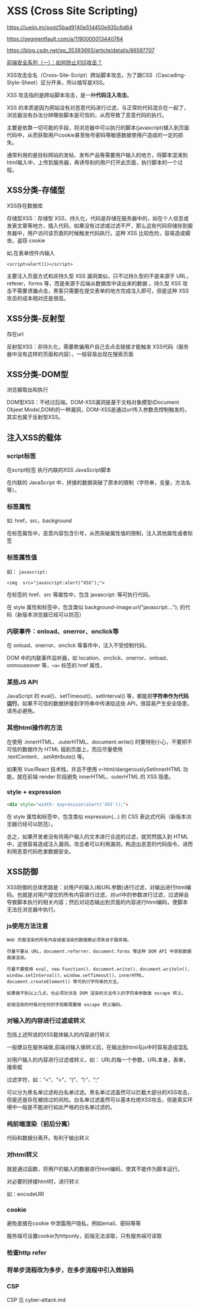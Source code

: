 # XSS (Cross Site Scripting)

<https://juejin.im/post/5bad9140e51d450e935c6d64>

<https://segmentfault.com/a/1190000013440764>

<https://blog.csdn.net/qq_35393693/article/details/86597707>

[前端安全系列（一）：如何防止XSS攻击？](https://juejin.cn/post/6844903685122703367)

XSS攻击全名（Cross-Site-Script）跨站脚本攻击，为了跟CSS（Cascading-Style-Sheet）区分开来，所以缩写是XSS。

XSS 攻击指的是跨站脚本攻击，是一种**代码注入攻击**。

XSS 的本质是因为网站没有对恶意代码进行过滤，与正常的代码混合在一起了，浏览器没有办法分辨哪些脚本是可信的，从而导致了恶意代码的执行。

主要是依靠一切可能的手段，将浏览器中可以执行的脚本(javascript)植入到页面代码中，从而获取用户cookie甚至账号密码等敏感数据使用户造成的一定的损失。

通常利用的是目标网站的发帖、发布产品等需要用户输入的地方，将脚本混淆到html输入中，上传到服务器，再诱导别的用户打开此页面，执行脚本的一个过程。

## XSS分类-存储型

XSS存在数据库

存储型XSS：存储型 XSS，持久化，代码是存储在服务器中的，如在个人信息或发表文章等地方，插入代码，如果没有过滤或过滤不严，那么这些代码将储存到服务器中，用户访问该页面的时候触发代码执行。这种 XSS 比较危险，容易造成蠕虫，盗窃 cookie

如,在表单控件内输入

```
<script>alert(1)</script>
```

主要注入页面方式和非持久型 XSS 漏洞类似，只不过持久型的不是来源于 URL，referer，forms 等，而是来源于后端从数据库中读出来的数据 。持久型 XSS 攻击不需要诱骗点击，黑客只需要在提交表单的地方完成注入即可，但是这种 XSS 攻击的成本相对还是很高。

## XSS分类-反射型

存在url

反射型XSS：非持久化，需要欺骗用户自己去点击链接才能触发 XSS代码（服务器中没有这样的页面和内容），一般容易出现在搜索页面

## XSS分类-DOM型

浏览器取出和执行

DOM型XSS：不经过后端，DOM-XSS漏洞是基于文档对象模型(Document Objeet Model,DOM)的一种漏洞，DOM-XSS是通过url传入参数去控制触发的，其实也属于反射型XSS。

## 注入XSS的载体

### script标签

在script标签 执行内联的XSS JavaScript脚本

在内联的 JavaScript 中，拼接的数据突破了原本的限制（字符串，变量，方法名等）。

### 标签属性

如: href，src，background

在标签属性中，恶意内容包含引号，从而突破属性值的限制，注入其他属性或者标签

### 标签属性值

如： `javascript:`

`<img  src="javascript:alert("XSS");">`

在标签的 href、src 等属性中，包含 javascript: 等可执行代码。

在 style 属性和标签中，包含类似 background-image:url("javascript:..."); 的代码（新版本浏览器已经可以防范）

### 内联事件：onload、onerror、onclick等

在 onload、onerror、onclick 等事件中，注入不受控制代码。

DOM 中的内联事件监听器，如 location、onclick、onerror、onload、onmouseover 等，`<a>` 标签的 href 属性，

### 某些JS API

JavaScript 的 eval()、setTimeout()、setInterval() 等，都能把**字符串作为代码运行**。如果不可信的数据拼接到字符串中传递给这些 API，很容易产生安全隐患，请务必避免。

### 其他html操作的方法

在使用 .innerHTML、.outerHTML、document.write() 时要特别小心，不要把不可信的数据作为 HTML 插到页面上，而应尽量使用 .textContent、.setAttribute() 等。

如果用 Vue/React 技术栈，并且不使用 v-html/dangerouslySetInnerHTML 功能，就在前端 render 阶段避免 innerHTML、outerHTML 的 XSS 隐患。

### style + expression

```html
<div style="width: expression(alert('XSS'));">
```

在 style 属性和标签中，包含类似 expression(...) 的 CSS 表达式代码（新版本浏览器已经可以防范）。

总之，如果开发者没有将用户输入的文本进行合适的过滤，就贸然插入到 HTML 中，这很容易造成注入漏洞。攻击者可以利用漏洞，构造出恶意的代码指令，进而利用恶意代码危害数据安全。

## XSS防御

XSS防御的总体思路是：对用户的输入(和URL参数)进行过滤，对输出进行html编码。也就是对用户提交的所有内容进行过滤，对url中的参数进行过滤，过滤掉会导致脚本执行的相关内容；然后对动态输出到页面的内容进行html编码，使脚本无法在浏览器中执行。

### js使用方法注意

```
Web 页面渲染的所有内容或者渲染的数据都必须来自于服务端。

尽量不要从 URL，document.referrer，document.forms 等这种 DOM API 中获取数据直接渲染。

尽量不要使用 eval, new Function()，document.write()，document.writeln()，window.setInterval()，window.setTimeout()，innerHTML，document.createElement() 等可执行字符串的方法。

如果做不到以上几点，也必须对涉及 DOM 渲染的方法传入的字符串参数做 escape 转义。

前端渲染的时候对任何的字段都需要做 escape 转义编码。
```

### 对输入的内容进行过滤或转义

包括上述所说的XSS载体输入的内容进行转义

一般建议在服务端做,前端对输入做转义后，在输出到html与js中时容易造成混乱

对用户输入的内容进行过滤或转义，如： URL的每一个参数，URL本身，表单，搜索框

过滤字符，如：“<”、“>”、“(”、“）”、“;”

可以分为黑名单过滤和白名单过滤。黑名单过滤虽然可以拦截大部分的XSS攻击，但是还是存在被绕过的风险。白名单过滤虽然可以基本杜绝XSS攻击，但是真实环境中一般是不能进行如此严格的白名单过滤的。

### 纯前端渲染（前后分离）

代码和数据分离开。有利于输出转义

### 对html转义

就是通过函数，将用户的输入的数据进行html编码，使其不能作为脚本运行。

对必要的拼接html时，进行转义

如：encodeURI

### cookie

避免直接在cookie 中泄露用户隐私，例如email、密码等等

服务端可设置cookie为httponly，前端无法读取，只有服务端可读取

### 检查http refer

### 将单步流程改为多步，在多步流程中引入效验码

### CSP

CSP 见 cyber-attack.md
